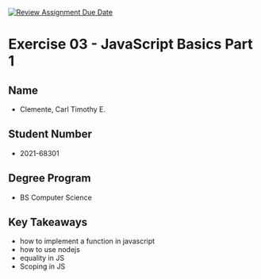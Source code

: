 [![Review Assignment Due Date](https://classroom.github.com/assets/deadline-readme-button-22041afd0340ce965d47ae6ef1cefeee28c7c493a6346c4f15d667ab976d596c.svg)](https://classroom.github.com/a/2EnW9dmo)

# Exercise 03 - JavaScript Basics Part 1
## Name
- Clemente, Carl Timothy E.
## Student Number
- 2021-68301
## Degree Program
- BS Computer Science
## Key Takeaways
- how to implement a function in javascript
- how to use nodejs
- equality in JS
- Scoping in JS